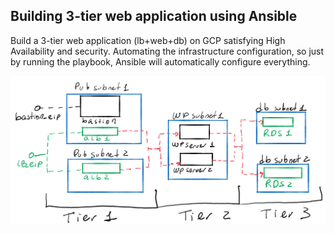 ## Building 3-tier web application using Ansible
Build a 3-tier web application (lb+web+db) on GCP satisfying High Availability and security.
Automating the infrastructure configuration, so just by running the playbook, Ansible will automatically configure everything.



![3-tier app](images/3-tier%20appl.png)


